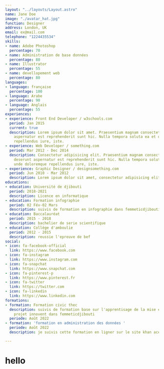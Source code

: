 ```yaml
---
layout: "../layouts/Layout.astro"
name: Jane Doe
image: "./avatar_hat.jpg"
function: Designer
address: London, UK
email: ex@mail.com
telephone: "1224435534"
skills:
- name: Adobe Photoshop
  percentage: 70
- name: Administration de base données
  percentage: 80
- name: Illustrator
  percentage: 55
- name: devellopement web
  percentage: 80
languages:
- language: française
  percentage: 100
- language: Arabe
  percentage: 90
- language: Anglais
  percentage: 55
experiences:
- experience: Front End Developer / w3schools.com
  period: Jan 2015
  current: true
  description: Lorem ipsum dolor sit amet. Praesentium magnam consectetur vel in deserunt
    aspernatur est reprehenderit sunt hic. Nulla tempora soluta ea et odio, unde doloremque
    repellendus iure, iste.
- experience: Web Developer / something.com
  period: Mar 2012 - Dec 2014
  description: Consectetur adipisicing elit. Praesentium magnam consectetur vel in
    deserunt aspernatur est reprehenderit sunt hic. Nulla tempora soluta ea et odio,
    unde doloremque repellendus iure, iste.
- experience: Graphic Designer / designsomething.com
  period: Jun 2010 - Mar 2012
  description: Lorem ipsum dolor sit amet, consectetur adipisicing elit.
educations:
- education: Université de djibouti
  period: 2018-2021
  description: Licence en informatique
- education: Formation infographie
  period: 02 Fév-02 Mars
  description: suivis de formation en infographie dans femmeticdjibouti
- education: Baccalauréat
  period: 2015 - 2018
  description: bachelier de serie scientifique
- education: Collége d'amboulie
  period: 2012 - 2015
  description: reussie l'epreuve de bef
social:
- icon: fa-facebook-official
  link: https://www.facebook.com
- icon: fa-instagram
  link: https://www.instagram.com
- icon: fa-snapchat
  link: https://www.snapchat.com
- icon: fa-pinterest-p
  link: https://www.pinterest.fr
- icon: fa-twitter
  link: https://twitter.com
- icon: fa-linkedin
  link: https://www.linkedin.com
formations:
- formation: Formation civic thec
  description: suivis de formation base sur l'apprentisage de la mise en place d'un
    projet innovent dans femmeticdjibouti
  periode: Août 2022
- formation: 'formation en administration des données '
  periode: Août 2022
  description: je suivis cette formation en ligner sur le site khan acedemie

---
```

# hello